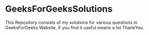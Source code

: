 # GeeksForGeeksSolutions
This Repository consists of my solutions for various questions in GeeksForGeeks Website, if you find it useful means a lot ThankYou.
